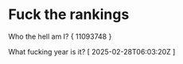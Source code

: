 # Fuck the rankings

Who the hell am I?
{ 11093748 }

What fucking year is it?
[ 2025-02-28T06:03:20Z ]
